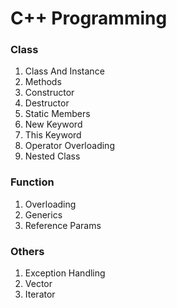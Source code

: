 # C++ Programming


### Class
1. Class And Instance
1. Methods
1. Constructor
1. Destructor
1. Static Members 
1. New Keyword
1. This Keyword
1. Operator Overloading
1. Nested Class


### Function
1. Overloading
2. Generics
3. Reference Params


### Others
1. Exception Handling
1. Vector
1. Iterator


